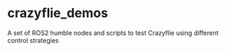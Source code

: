 # crazyflie_demos
A set of ROS2 humble nodes and scripts to test Crazyflie using different control strategies
